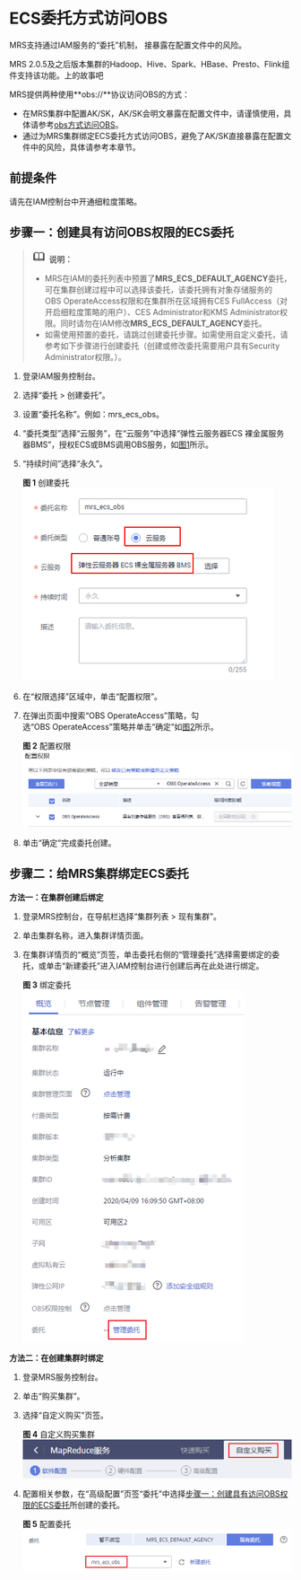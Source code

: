 # ECS委托方式访问OBS<a name="ZH-CN_TOPIC_0205775032"></a>

MRS支持通过IAM服务的“委托”机制， 接暴露在配置文件中的风险。

MRS 2.0.5及之后版本集群的Hadoop、Hive、Spark、HBase、Presto、Flink组件支持该功能。上的故事吧

MRS提供两种使用**obs://**协议访问OBS的方式：

-   在MRS集群中配置AK/SK，AK/SK会明文暴露在配置文件中，请谨慎使用，具体请参考[obs方式访问OBS](obs方式访问OBS.md)。
-   通过为MRS集群绑定ECS委托方式访问OBS，避免了AK/SK直接暴露在配置文件中的风险，具体请参考本章节。

## 前提条件<a name="section818013281663"></a>

请先在IAM控制台中开通细粒度策略。

## 步骤一：创建具有访问OBS权限的ECS委托<a name="section1566963623113"></a>

>![](public_sys-resources/icon-note.gif) **说明：**   
>-   MRS在IAM的委托列表中预置了**MRS\_ECS\_DEFAULT\_AGENCY**委托，可在集群创建过程中可以选择该委托，该委托拥有对象存储服务的OBS OperateAccess权限和在集群所在区域拥有CES FullAccess（对开启细粒度策略的用户）、CES Administrator和KMS Administrator权限。同时请勿在IAM修改**MRS\_ECS\_DEFAULT\_AGENCY**委托。  
>-   如需使用预置的委托，请跳过创建委托步骤。如需使用自定义委托，请参考如下步骤进行创建委托（创建或修改委托需要用户具有Security Administrator权限。）。  

1.  登录IAM服务控制台。
2.  选择“委托 \> 创建委托”。
3.  设置“委托名称”。例如：mrs\_ecs\_obs。
4.  “委托类型”选择“云服务”，在“云服务”中选择“弹性云服务器ECS 裸金属服务器BMS”，授权ECS或BMS调用OBS服务，如[图1](#fig123019182510)所示。
5.  “持续时间”选择“永久”。

    **图 1**  创建委托<a name="fig123019182510"></a>  
    ![](figures/创建委托.png "创建委托")

6.  在“权限选择”区域中，单击“配置权限”。
7.  在弹出页面中搜索“OBS OperateAccess”策略，勾选“OBS OperateAccess”策略并单击“确定”如[图2](#fig2430193414432)所示。

    **图 2**  配置权限<a name="fig2430193414432"></a>  
    ![](figures/配置权限.png "配置权限")

8.  单击“确定”完成委托创建。

## 步骤二：给MRS集群绑定ECS委托<a name="section1194396174417"></a>

**方法一：在集群创建后绑定**

1.  登录MRS控制台，在导航栏选择“集群列表 \> 现有集群”。
2.  单击集群名称，进入集群详情页面。
3.  在集群详情页的“概览”页签，单击委托右侧的“管理委托”选择需要绑定的委托，或单击“新建委托”进入IAM控制台进行创建后再在此处进行绑定。

    **图 3**  绑定委托<a name="fig847198191"></a>  
    ![](figures/绑定委托-42.png "绑定委托-42")


**方法二：在创建集群时绑定**

1.  登录MRS服务控制台。
2.  单击“购买集群”。
3.  选择“自定义购买”页签。

    **图 4**  自定义购买集群<a name="fig13264172021413"></a>  
    ![](figures/自定义购买集群-43.png "自定义购买集群-43")

4.  配置相关参数，在“高级配置”页签“委托”中选择[步骤一：创建具有访问OBS权限的ECS委托](#section1566963623113)所创建的委托。

    **图 5**  配置委托<a name="fig19350115912619"></a>  
    ![](figures/配置委托-44.png "配置委托-44")


